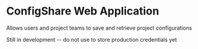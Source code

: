 # ConfigShare Web Application

Allows users and project teams to save and retrieve project configurations

Still in development -- do not use to store production credentials yet
